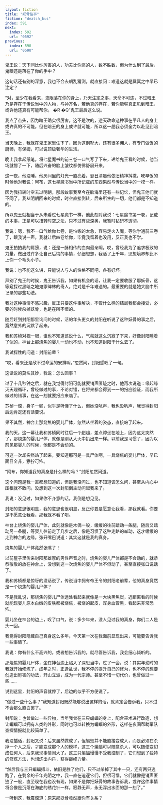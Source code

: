 ```yaml
---
layout: fiction
title: "妖骨往事"
fiction: "deatch_bus"
index: 591
next:
  index: 592
  url: "0592"
previous:
  index: 590
  url: "0590"
---
```

鬼王说：天下间比你厉害的人，功夫比你高的人，数不胜数，但为什么到了最后，鬼眼还是落在了你的手中？

这句话还有别的深意，我也不会去胡乱猜测，就直接问：难道这就是冥冥之中早已注定？

“对，至少在我看来，鬼眼落在你的身上，乃天注定之事，天命不可违，不过暗王乃是存在于传说当中的人物，与神齐名，若他真的存在，若你能够真正见到暗王，或许他还真有可能帮你。 �R �Q”鬼王最后这么说。

我点了点头，因为暗王确实很厉害，这不是吹的，逆天改命这种事在平凡人的身上或许真的不可能，但在暗王的身上或许就可能，所以这一趟我必须全力以赴见到暗王。

当天晚上，我就在鬼王家里住下了，因为这别墅大，还有很多佣人，有专门做饭的厨师，有保姆，可以说顶级奢华的生活。

晚上我拿起纸笔，将七星魔书的前三卷一口气写了下来，递给鬼王看的时候，他当场就愣了一下，随后兴奋的脸上皱纹都仿佛舒展开来。

这一夜，他没睡，他房间里的灯光一直亮着，翌日清晨他依旧精神抖擞，吃早饭的时候他对我说：阿布，这七星魔书当中所记载的东西果然与传说当中的一模一样。

因为我扭转时空去过明朝，那段故事我至今在脑海里还有一些记忆，但鬼王他们就不同了。我从明朝回来的时候，时空直接倒转，后来所生的一切，他们都是不知道的。

所以鬼王就相当于从未看过七星魔书一样，他此刻对我说：七星魔书第一卷，记载的本事，正是可以扭转时空之法，只不过有些深奥，我暂时钻研不透彻。

我说：嗯，我不一口气给你七卷，是怕练的太急，容易走火入魔，等你学通前三卷了，跟我说一声，我就让后四卷给你，毕竟我留着也没用，反正我也不学。

鬼王拍拍我的肩膀，说：还是一脉相传的血肉最亲啊，哎，曾经我为了追求极致的力量，做出过许多让自己后悔的事情，仔细想想，我活了上千年，思想境界却比不上你一个毛头小子。

我说：也不能这么讲，只能说人与人的性格不同吧，各有好坏。

拜别了鬼王的时候，鬼王告诉我，如果有机会的话，让我一定要收服了那妖骨，这等窥探过黑暗之地鬼冢碑林的奇人，绝对是千年难遇的。最重要的就是她大脑中所记录的那些功法。

我对这种事情不感兴趣，反正只要这件事解决，不管什么样的结局我都会接受，必要的时候杀掉妖骨，也是在所不惜的。

随后赶到封阳那里询问的时候，活的年头更久的封阳在听说了这种妖骨的事之后，竟然意外的沉默了起来。

我和苏桢对视一眼，谁也不知道该说什么，气氛就这么沉寂了下来，好像封阳睡着了似的，神台上那烧焦的婴儿一动也不动，也不知道封阳干什么去了。

我试探性的问道：封阳前辈？

“哎，看来还是敌不过命运的安排啊。”忽然间，封阳感叹了一句。

这话说的莫名其妙，我说：怎么回事？

过了十几秒钟之后，就在我觉得封阳可能就要销声匿迹之时，他再次说道：缘起缘灭天理循环，曾经做过的事，不论对错，在将来都会得到一一的报应验证，而我所做过的错事，在这一刻就要报应来临了。

苏桢一惊，身子一颤，似乎是听懂了什么，但她没吭声，我也没吭声，我觉得封阳后边肯定还有话要说。

果不其然，神台上那烧焦的婴儿尸体，忽然从坐着的姿态，直接站了起来。

我的天，这一幕让我和苏桢同时往后一个趔趄，差点蹲坐在地上，因为这太突然了，那烧焦的婴儿尸体，就像是刚从大火中扒出来一样。以前我是习惯了，因为以前见那婴儿的时候，他都是不会动的。

可这一次却突然站了起来，要知道那可是一具尸体啊，一具烧焦的婴儿尸体，早已面目全非，狰狞可怖。

“阿布，你知道我的真身是什么样的吗？”封阳忽然问道。

这个问题是我一直都想知道的，但是我没问过，也不知道该怎么问，甚至从内心中压根就不敢问。没想到这一次封阳倒主动问起我来了。

我说：没见过，如果你不介意的话，我倒是想见见。

封阳的意思很明显，我的意思也很明显，反正你要是愿意让我看，那我就看。你要是不愿意让我看，那我就不看了呗。

神台上烧焦的婴儿尸体，此刻就像是木偶一般，缓缓的往前踏动一条腿，随后又踏动另一条腿，等婴儿往前走了几步之后，像是习惯了这种走路的举动，这才缓缓的走到神台的边缘，张开嘴巴说道：其实这就是我的真身。

烧焦的婴儿尸体竟然张嘴了！

以前屋子里传来封阳那雄厚的男性声音之时，烧焦的婴儿尸体都是不会动的，就恭恭敬敬的放在神台上，没想到这一次烧焦的婴儿尸体不但动了，甚至直接张口说话了。

我和苏桢都是惊讶的没话说了，传说当中拥有帝王令的封阳老前辈，他的真身竟然是一个烧焦的婴儿尸体？

不是我乱说，那烧焦的婴儿尸体远处看起来就像是一大块黑焦炭，近距离看的时候就能现婴儿原本白嫩的皮肤都被烧焦，被烧的起皮，浑身血管黑，看起来非常恐怖。

婴儿坐在神台的边上，叹了口气，说：多少年来，没人见过我的真身，你们二人是头一回。

我觉得封阳隐藏自己真身这么多年，今天第一次在我面前显现出来，可能要告诉我一些事情了。

我说：你有什么不高兴的，或者想告诉我的，就尽管告诉我，我会细心倾听的。

那烧焦的婴儿尸体，坐在神台边上陷入了深思当中，过了一会，说：其实年幼时的我就开始修炼了，成年之时，正逢乱世，我不停的提升自己的修为，也不停的想要创造出厉害的功法，开山立派，成为一代宗师。甚至不惜一切代价，也曾做过一些……

说到这里，封阳的声音就停了，后边的似乎不方便说了。

“做过一些什么事？”我知道封阳既然能够说出这样的话，就肯定会告诉我，只不过不会那么直白罢了。

封阳说：也曾做过一些异物，当年我曾在三只蝙蝠的身上，配合巫术进行改造，想让蝙蝠可以拥有人类的外形，同时也可以转换为蝙蝠的外形，这样在夜间帮助军队查探情报就比较简单了。

我没插话，封阳又说：后来虽然做成了，但蝙蝠并不能直接变成人，而是必须在杀掉一个人之后，才能变成那个人的模样，这三个蝙蝠可以随意杀人，可以随便变幻成任何人，后来我现事情闹大了。这三只蝙蝠慢慢不受我控制了，它们想到了独特的修炼方法，也想炼出内丹，获得巅峰力量。

“然后我与三只蝙蝠搏斗，依旧是胜了他们，只不过杀掉了其中一只，还有两只逃跑了，在剩余的千年光阴之中，我一直在追逐它们，但很可惜，它们就像是销声匿迹了一般，直至现在我也没有现，如果不是你把妖骨的故事告诉我，或许这件事情将会像是沉落在海底的绣花针一样，寂静无声，永无浮出水面的那一刻了。”

一听到这，我震惊道：原来那妖骨竟然跟你有关系？